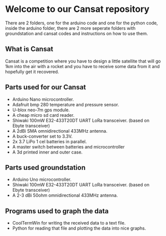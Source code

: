 # Welcome to our Cansat repository

There are 2 folders, one for the arduino code and one for the python code, inside the arduino folder, there are 2 more seperate folders with groundstation and cansat codes and instructions on how to use them.

## What is Cansat

Cansat is a competition where you have to design a little satellite that will go 1km into the air with a rocket and you have to receive some data from it and hopefully get it recovered.

## Parts used for our Cansat

- Arduino Nano microcontroller.
- Adafruit bmp 280 temperature and pressure sensor.
- U-blox neo-7m gps module.
- A cheap micro sd card reader.
- Shiwaki 100mW E32-433T20DT UART LoRa transceiver.  (based on Ebyte transceiver)
- A 2dBi SMA omnidirectional 433MHz antenna.
- A buck-converter set to 3.3V.
- 2x 3.7 LiPo 1 cel batteries in parallel.
- A master switch between batteries and microcontroller
- A 3d printed inner and outer case.

## Parts used groundstation

- Arduino Uno microcontroller.
- Shiwaki 100mW E32-433T20DT UART LoRa transceiver. (based on Ebyte transceiver)
- A 2-3 dBi 50ohm omnidirectional 433MHz antenna.

## Programs used to graph the data

- CoolTermWin for writing the received data to a text file.
- Python for reading that file and plotting the data into nice graphs.
